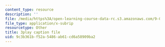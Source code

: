 ```yaml
---
content_type: resource
description: ''
file: /media/https%3A/open-learning-course-data-rc.s3.amazonaws.com/9-04-sensory-systems-fall-2013/9c3b361bf52a5486ab61cd6a58909ba2_t4IA4GsLMEk.vtt
file_type: application/x-subrip
resourcetype: Other
title: 3play caption file
uid: 9c3b361b-f52a-5486-ab61-cd6a58909ba2
---
```

